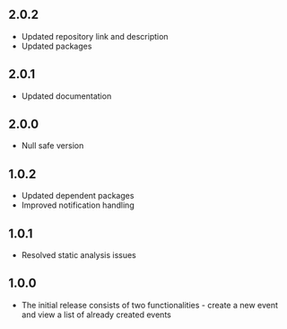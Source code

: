 ## 2.0.2
- Updated repository link and description
- Updated packages

## 2.0.1
- Updated documentation

## 2.0.0
- Null safe version

## 1.0.2
- Updated dependent packages
- Improved notification handling

## 1.0.1
- Resolved static analysis issues

## 1.0.0
- The initial release consists of two functionalities - create a new event and view a list of already created events
